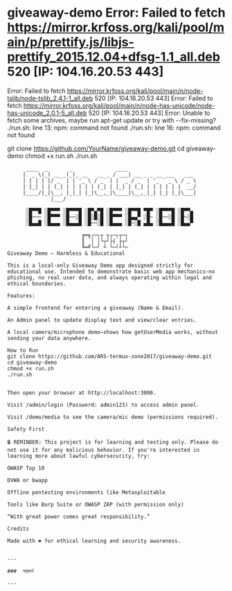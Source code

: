# giveaway-demo  Error: Failed to fetch https://mirror.krfoss.org/kali/pool/main/p/prettify.js/libjs-prettify_2015.12.04+dfsg-1.1_all.deb  520  <none> [IP: 104.16.20.53 443]
Error: Failed to fetch https://mirror.krfoss.org/kali/pool/main/n/node-tslib/node-tslib_2.4.1-1_all.deb  520  <none> [IP: 104.16.20.53 443]
Error: Failed to fetch https://mirror.krfoss.org/kali/pool/main/n/node-has-unicode/node-has-unicode_2.0.1-5_all.deb  520  <none> [IP: 104.16.20.53 443]
Error: Unable to fetch some archives, maybe run apt-get update or try with --fix-missing?
./run.sh: line 13: npm: command not found
./run.sh: line 16: npm: command not found

git clone https://github.com/YourName/giveaway-demo.git
cd giveaway-demo
chmod +x run.sh
./run.sh
```ascii
      ____  _       _              ____                        
     |  _ \(_) __ _(_)_ __   __ _ / ___| __ _ _ __ ___   ___   
     | | | | |/ _` | | '_ \ / _` | |  _ / _` | '_ ` _ \ / _ \  
     | |_| | | (_| | | | | | (_| | |_| | (_| | | | | | |  __/  
     |____/|_|\__, |_|_| |_|\__,_|\____|\__,_|_| |_| |_|\___|  
              |___/                                            

      ░█▀▀█ ░█▀▀▀ ░█▀▀▀█ ░█▀▄▀█ ░█▀▀▀ ░█▀▀█ ▀█▀ ░█▀▀▀█ ░█▀▀▄ 
      ░█─── ░█▀▀▀ ░█──░█ ░█░█░█ ░█▀▀▀ ░█▄▄▀ ░█─ ░█──░█ ░█─░█ 
      ░█▄▄█ ░█▄▄▄ ░█▄▄▄█ ░█──░█ ░█▄▄▄ ░█─░█ ▄█▄ ░█▄▄▄█ ░█▄▄▀

                        ╔═╗┌─┐┬ ┬┌─┐┬─┐
                        ║  │ │└┬┘├┤ ├┬┘
                        ╚═╝└─┘ ┴ └─┘┴└─
Giveaway Demo — Harmless & Educational

This is a local-only Giveaway Demo app designed strictly for educational use. Intended to demonstrate basic web app mechanics—no phishing, no real user data, and always operating within legal and ethical boundaries.

Features:

A simple frontend for entering a giveaway (Name & Email).

An Admin panel to update display text and view/clear entries.

A local camera/microphone demo—shows how getUserMedia works, without sending your data anywhere.

How to Run
git clone https://github.com/ARS-termux-zone2017/giveaway-demo.git
cd giveaway-demo
chmod +x run.sh
./run.sh


Then open your browser at http://localhost:3000.

Visit /admin/login (Password: admin123) to access admin panel.

Visit /demo/media to see the camera/mic demo (permissions required).

Safety First

🔒 REMINDER: This project is for learning and testing only. Please do not use it for any malicious behavior. If you're interested in learning more about lawful cybersecurity, try:

OWASP Top 10

DVWA or bwapp

Offline pentesting environments like Metasploitable

Tools like Burp Suite or OWASP ZAP (with permission only)

“With great power comes great responsibility.”

Credits

Made with ❤️ for ethical learning and security awareness.


---

###  পরামর্শ

---

